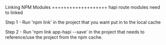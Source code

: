 
Linking NPM Modules 
+++++++++++++++++++
hapi route modules need to linked

Step 1 - Run 'npm link' in the project that you want put in to the local cache

Step 2 - Run 'npm link app-hapi --save' in the project that needs to reference/use the project from the npm cache.


